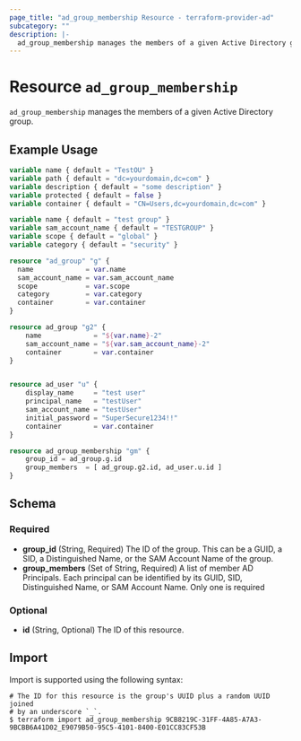 ```yaml
---
page_title: "ad_group_membership Resource - terraform-provider-ad"
subcategory: ""
description: |-
  ad_group_membership manages the members of a given Active Directory group.
---
```


# Resource `ad_group_membership`

`ad_group_membership` manages the members of a given Active Directory group.

## Example Usage

```terraform
variable name { default = "TestOU" }
variable path { default = "dc=yourdomain,dc=com" }
variable description { default = "some description" }
variable protected { default = false }
variable container { default = "CN=Users,dc=yourdomain,dc=com" }

variable name { default = "test group" }
variable sam_account_name { default = "TESTGROUP" }
variable scope { default = "global" }
variable category { default = "security" }

resource "ad_group" "g" {
  name             = var.name
  sam_account_name = var.sam_account_name
  scope            = var.scope
  category         = var.category
  container        = var.container
}

resource ad_group "g2" {
    name             = "${var.name}-2"
    sam_account_name = "${var.sam_account_name}-2"
    container        = var.container
}


resource ad_user "u" {
    display_name     = "test user"
    principal_name   = "testUser"
    sam_account_name = "testUser"
    initial_password = "SuperSecure1234!!"
    container        = var.container
}

resource ad_group_membership "gm" {
    group_id = ad_group.g.id
    group_members  = [ ad_group.g2.id, ad_user.u.id ]
}
```

## Schema

### Required

- **group_id** (String, Required) The ID of the group. This can be a GUID, a SID, a Distinguished Name, or the SAM Account Name of the group.
- **group_members** (Set of String, Required) A list of member AD Principals. Each principal can be identified by its GUID, SID, Distinguished Name, or SAM Account Name. Only one is required

### Optional

- **id** (String, Optional) The ID of this resource.

## Import

Import is supported using the following syntax:

```shell
# The ID for this resource is the group's UUID plus a random UUID joined 
# by an underscore `_`.
$ terraform import ad_group_membership 9CB8219C-31FF-4A85-A7A3-9BCBB6A41D02_E9079B50-95C5-4101-8400-E01CC83CF53B
```
